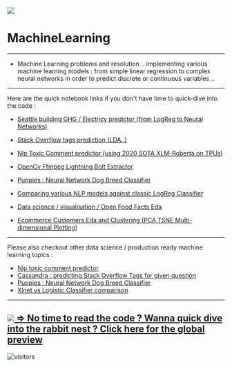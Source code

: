 <a target='_blank' href='https://alptech.dev?ln'><img src='https://i.snipboard.io/IegZLA.jpg'/></a>
# MachineLearning
---
- Machine Learning problems and resolution .. implementing various machine learning models : from simple linear regression to complex neural networks in order to predict discrete or continuous variables ..
---
Here are the quick notebook links if you don't have time to quick-dive into the code : 
- <a target='_blank' href='https://colab.research.google.com/drive/1eZWroiH3YneCaci2ccJQ9C4mfx-Bb7nM#Seattle'>Seattle building GHG / Electricy predictor (from LogReg to Neural Networks)</a>
- <a target='_blank' href='https://colab.research.google.com/drive/10p5Up7aAHBMKm-igZDyAr2ApIIpyo6an'>Stack Overflow tags prediction (LDA..)</a>
- <a target='_blank' href='https://colab.research.google.com/drive/1c3cso_6v1KPEru4tYa39-EmgqBETUAkb'>Nlp Toxic Comment predictor (using 2020 SOTA XLM-Roberta on TPUs)</a>
- <a target='_blank' href='https://colab.research.google.com/drive/1Ga_exbb-d0Dfv_5TsZBIBrIPmtRHbb_M'>OpenCv Ffmpeg Lightning Bolt Extractor</a>
- <a target='_blank' href='https://colab.research.google.com/drive/1_lPqbhISAEIXtm2erZsqLT1Vw16Idiq1'>Puppies : Neural Network Dog Breed Classifier</a>
- <a target='_blank' href='https://colab.research.google.com/drive/12_CkA87PaM5kf2Q8tZoxFcvpI0QVOdU_'>Comparing various NLP models against classic LogReg Classifier</a>

- <a target='_blank' href='https://colab.research.google.com/drive/1MHLU2KiT6F6zGhrDcELVTW6XOEKB3oQe'>Data science / visualisation / Open Food Facts Eda</a>
- <a target='_blank' href='https://colab.research.google.com/drive/1YJDuB0-DWAYrkpnOKSXQQg0rEbejJ43-'>Ecommerce Customers Eda and Clustering (PCA,TSNE,Multi-dimensional Plotting)</a>
---
Please also checkout other data science / production ready machine learning topics :
- <a target='_blank' href='https://github.com/ben74/nlp_toxic_predictor'>Nlp toxic comment predictor</a>
- <a target='_blank' href='https://github.com/ben74/stackoverflow_tagprediction#Cassandra'>Cassandra : predicting Stack Overflow Tags for given question</a>
- <a target='_blank' href='https://github.com/ben74/resnetDogsBreedsClassifier'>Puppies : Neural Network Dog Breed Classifier</a>
- <a target='_blank' href='https://github.com/ben74/xlnet_poc'>Xlnet vs Logistic Classifier comparison</a>
---
<a target='a' href='https://colab.research.google.com/drive/1eZWroiH3YneCaci2ccJQ9C4mfx-Bb7nM#Seattle'><img src='https://i.snipboard.io/MGbyzf.jpg'/> => No time to read the code ? Wanna quick dive into the rabbit nest ? Click here for the global preview</a>
---

![visitors](https://visitor-badge.glitch.me/badge?page_id=gh:IAMachineLearning)
